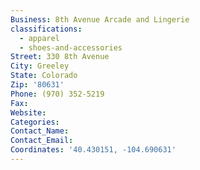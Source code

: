 ```yaml
---
Business: 8th Avenue Arcade and Lingerie
classifications:
  - apparel
  - shoes-and-accessories
Street: 330 8th Avenue
City: Greeley
State: Colorado
Zip: '80631'
Phone: (970) 352-5219
Fax:
Website:
Categories:
Contact_Name:
Contact_Email:
Coordinates: '40.430151, -104.690631'
---
```



